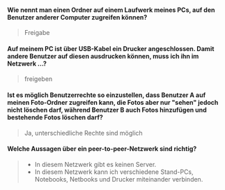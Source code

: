 #### Wie nennt man einen Ordner auf einem Laufwerk meines PCs, auf den Benutzer anderer Computer zugreifen können?

> Freigabe

#### Auf meinem PC ist über USB-Kabel ein Drucker angeschlossen. Damit andere Benutzer auf diesen ausdrucken können, muss ich ihn im Netzwerk ...?

> freigeben

#### Ist es möglich Benutzerrechte so einzustellen, dass Benutzer A auf meinen Foto-Ordner zugreifen kann, die Fotos aber nur "sehen" jedoch nicht löschen darf, während Benutzer B auch Fotos hinzufügen und bestehende Fotos löschen darf?

> Ja, unterschiedliche Rechte sind möglich

#### Welche Aussagen über ein peer-to-peer-Netzwerk sind richtig?

> - In diesem Netzwerk gibt es keinen Server.
> - In diesem Netzwerk kann ich verschiedene Stand-PCs, Notebooks, Netbooks und Drucker miteinander verbinden.

